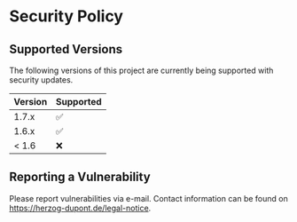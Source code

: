 # Security Policy

## Supported Versions

The following versions of this project are currently being supported with security updates.

| Version | Supported          |
| ------- | ------------------ |
| 1.7.x   | :white_check_mark: |
| 1.6.x   | :white_check_mark: |
| < 1.6   | :x:                |

## Reporting a Vulnerability

Please report vulnerabilities via e-mail. Contact information can be found on https://herzog-dupont.de/legal-notice.
